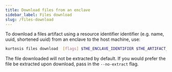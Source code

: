 ```yaml
---
title: Download files from an enclave
sidebar_label: Files download
slug: /files-download
---
```


To download a files artifact using a resource identifier identifier (e.g. name, uuid, shortened uuid) from an enclave to the host machine, use:

```bash
kurtosis files download  [flags] $THE_ENCLAVE_IDENTIFIER $THE_ARTIFACT_IDENTIFIER $FILE_DESTINATION_PATH
```

The file downloaded will not be extracted by default. If you would prefer the file be extracted upon download, pass in the `--no-extract` flag.